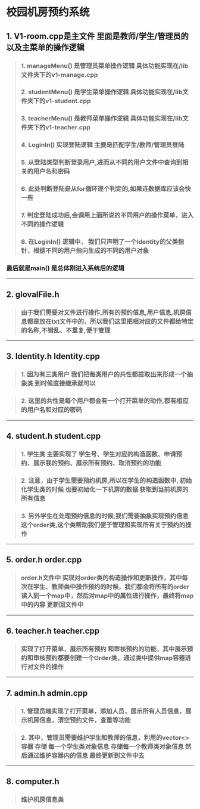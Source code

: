 <!--
 * @Author: zqc
 * @Date: 2022-06-02 09:43:51
 * @LastEditTime: 2022-06-02 11:49:25
 * @LastEditors: zqc
 * @Description: zqc's file configuration
 * @FilePath: \vscpp\HeiMa\src\readme.md
 * @version: 1.0
-->
# 校园机房预约系统

## 1. V1-room.cpp是主文件 里面是教师/学生/管理员的 以及主菜单的操作逻辑

> ### 1. manageMenu() 是管理员菜单操作逻辑 具体功能实现在/lib文件夹下的v1-manage.cpp
> ### 2. studentMenu() 是学生菜单操作逻辑  具体功能实现在/lib文件夹下的v1-student.cpp
> ### 3. teacherMenu() 是教师菜单操作逻辑  具体功能实现在/lib文件夹下的v1-teacher.cpp
> ### 4. LoginIn() 实现登陆逻辑  主要是匹配学生/教师/管理员登陆
> ### 5. 从登陆类型判断登录用户,进而从不同的用户文件中查询到相关的用户名和密码
> ### 6. 此处判断登陆是从for循环逐个判定的,如果连数据库应该会快一些
> ### 7. 判定登陆成功后,会调用上面所说的不同用户的操作菜单，进入不同的操作逻辑
> ### 8. 在LoginIn() 逻辑中， 我们只声明了一个Identity的父类指针，根据不同的用户指向生成的不同的用户对象

### 最后就是main() 是总体刚进入系统后的逻辑

******
## 2. glovalFile.h
> ### 由于我们需要对文件进行操作,所有的预约信息,用户信息,机房信息都是放在txt文件中的，所以我们这里把相对应的文件都给特定的名称,不错乱、不重复,便于管理
******
## 3. Identity.h Identity.cpp

> ### 1. 因为有三类用户 我们把每类用户的共性都提取出来形成一个抽象类  到时候直接继承就可以

> ### 2. 这里的共性是每个用户都会有一个打开菜单的动作,都有相应的用户名和对应的密码
******
## 4. student.h student.cpp

> ### 1. 学生类 主要实现了 学生号、学生对应的构造函数、申请预约、展示我的预约、展示所有预约、取消预约的功能

> ### 2. 注意，由于学生需要预约机房,所以在学生的构造函数中, 初始化学生类的时候 也要初始化一下机房的数据 获取到当前机房的所有信息

> ### 3. 另外学生在处理预约信息的时候,我们需要抽象实现预约信息这个order类,这个类帮助我们便于管理和实现所有关于预约的操作
******
## 5. order.h order.cpp

> ### order.h文件中 实现对order类的构造操作和更新操作，其中每次在学生、教师类中操作预约的时候，我们都会将所有的order读入到一个map中，然后对map中的属性进行操作，最终将map中的内容 更新回文件中
******
## 6. teacher.h teacher.cpp

> ### 实现了打开菜单，展示所有预约 和审核预约的功能，其中展示预约和审核预约都要创建一个Order类，通过类中提供map容器进行对文件的操作
******
## 7. admin.h admin.cpp

> ###  1. 管理员端实现了打开菜单，添加人员，展示所有人员信息，展示机房信息，清空预约文件，查重等功能

> ### 2. 其中，管理员需要维护学生和教师的信息，利用的vector<>容器 存储 每一个学生类对象信息 存储每一个教师类对象信息 然后通过维护容器内的信息 最终更新到文件中去
******
## 8. computer.h
> ### 维护机房信息类